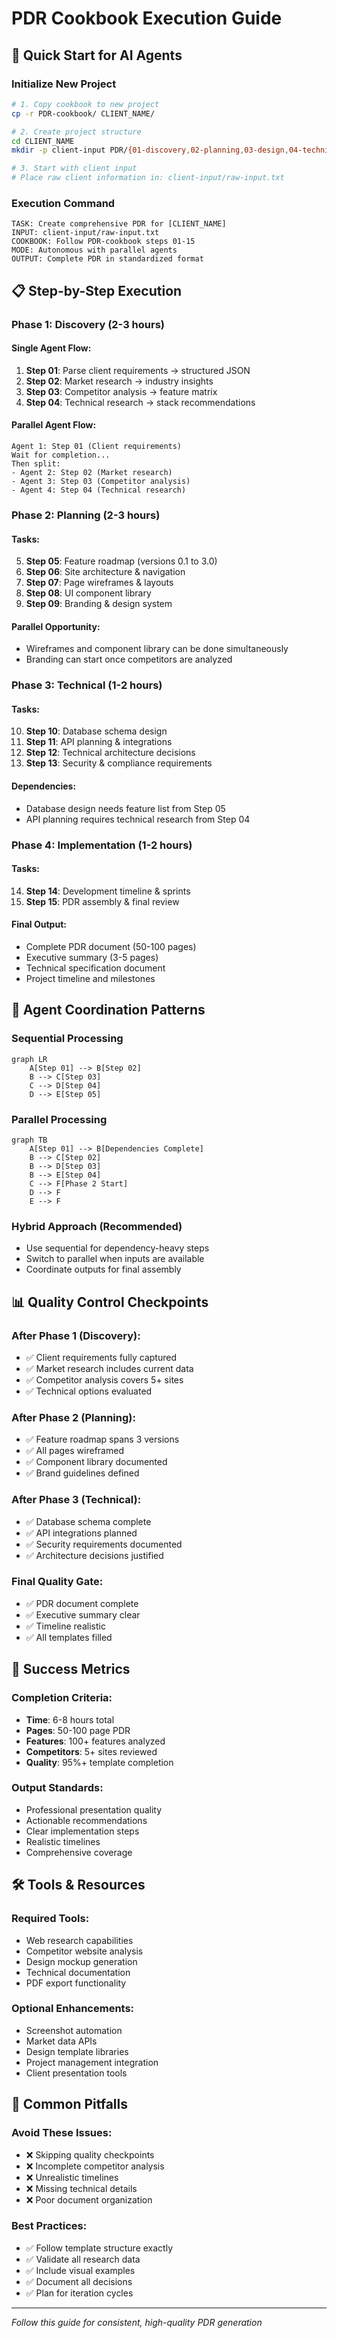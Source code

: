 # PDR Cookbook Execution Guide

## 🚀 Quick Start for AI Agents

### Initialize New Project
```bash
# 1. Copy cookbook to new project
cp -r PDR-cookbook/ CLIENT_NAME/

# 2. Create project structure
cd CLIENT_NAME
mkdir -p client-input PDR/{01-discovery,02-planning,03-design,04-technical,05-implementation}

# 3. Start with client input
# Place raw client information in: client-input/raw-input.txt
```

### Execution Command
```
TASK: Create comprehensive PDR for [CLIENT_NAME]
INPUT: client-input/raw-input.txt
COOKBOOK: Follow PDR-cookbook steps 01-15
MODE: Autonomous with parallel agents
OUTPUT: Complete PDR in standardized format
```

## 📋 Step-by-Step Execution

### Phase 1: Discovery (2-3 hours)

#### Single Agent Flow:
1. **Step 01**: Parse client requirements → structured JSON
2. **Step 02**: Market research → industry insights
3. **Step 03**: Competitor analysis → feature matrix
4. **Step 04**: Technical research → stack recommendations

#### Parallel Agent Flow:
```
Agent 1: Step 01 (Client requirements)
Wait for completion...
Then split:
- Agent 2: Step 02 (Market research)
- Agent 3: Step 03 (Competitor analysis)
- Agent 4: Step 04 (Technical research)
```

### Phase 2: Planning (2-3 hours)

#### Tasks:
5. **Step 05**: Feature roadmap (versions 0.1 to 3.0)
6. **Step 06**: Site architecture & navigation
7. **Step 07**: Page wireframes & layouts
8. **Step 08**: UI component library
9. **Step 09**: Branding & design system

#### Parallel Opportunity:
- Wireframes and component library can be done simultaneously
- Branding can start once competitors are analyzed

### Phase 3: Technical (1-2 hours)

#### Tasks:
10. **Step 10**: Database schema design
11. **Step 11**: API planning & integrations
12. **Step 12**: Technical architecture decisions
13. **Step 13**: Security & compliance requirements

#### Dependencies:
- Database design needs feature list from Step 05
- API planning requires technical research from Step 04

### Phase 4: Implementation (1-2 hours)

#### Tasks:
14. **Step 14**: Development timeline & sprints
15. **Step 15**: PDR assembly & final review

#### Final Output:
- Complete PDR document (50-100 pages)
- Executive summary (3-5 pages)
- Technical specification document
- Project timeline and milestones

## 🤖 Agent Coordination Patterns

### Sequential Processing
```mermaid
graph LR
    A[Step 01] --> B[Step 02]
    B --> C[Step 03]
    C --> D[Step 04]
    D --> E[Step 05]
```

### Parallel Processing
```mermaid
graph TB
    A[Step 01] --> B[Dependencies Complete]
    B --> C[Step 02]
    B --> D[Step 03]
    B --> E[Step 04]
    C --> F[Phase 2 Start]
    D --> F
    E --> F
```

### Hybrid Approach (Recommended)
- Use sequential for dependency-heavy steps
- Switch to parallel when inputs are available
- Coordinate outputs for final assembly

## 📊 Quality Control Checkpoints

### After Phase 1 (Discovery):
- ✅ Client requirements fully captured
- ✅ Market research includes current data
- ✅ Competitor analysis covers 5+ sites
- ✅ Technical options evaluated

### After Phase 2 (Planning):
- ✅ Feature roadmap spans 3 versions
- ✅ All pages wireframed
- ✅ Component library documented
- ✅ Brand guidelines defined

### After Phase 3 (Technical):
- ✅ Database schema complete
- ✅ API integrations planned
- ✅ Security requirements documented
- ✅ Architecture decisions justified

### Final Quality Gate:
- ✅ PDR document complete
- ✅ Executive summary clear
- ✅ Timeline realistic
- ✅ All templates filled

## 🎯 Success Metrics

### Completion Criteria:
- **Time**: 6-8 hours total
- **Pages**: 50-100 page PDR
- **Features**: 100+ features analyzed
- **Competitors**: 5+ sites reviewed
- **Quality**: 95%+ template completion

### Output Standards:
- Professional presentation quality
- Actionable recommendations
- Clear implementation steps
- Realistic timelines
- Comprehensive coverage

## 🛠️ Tools & Resources

### Required Tools:
- Web research capabilities
- Competitor website analysis
- Design mockup generation
- Technical documentation
- PDF export functionality

### Optional Enhancements:
- Screenshot automation
- Market data APIs
- Design template libraries
- Project management integration
- Client presentation tools

## 📝 Common Pitfalls

### Avoid These Issues:
- ❌ Skipping quality checkpoints
- ❌ Incomplete competitor analysis
- ❌ Unrealistic timelines
- ❌ Missing technical details
- ❌ Poor document organization

### Best Practices:
- ✅ Follow template structure exactly
- ✅ Validate all research data
- ✅ Include visual examples
- ✅ Document all decisions
- ✅ Plan for iteration cycles

---

*Follow this guide for consistent, high-quality PDR generation*